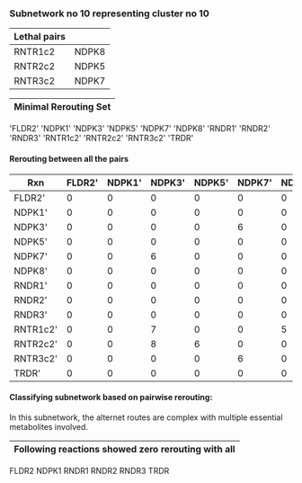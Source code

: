 ### Subnetwork no 10 representing cluster no 10

| Lethal pairs |       |
|--------------|-------|
| RNTR1c2      | NDPK8 |
| RNTR2c2      | NDPK5 |
| RNTR3c2      | NDPK7 |

|Minimal Rerouting Set| 
|---|
'FLDR2'
'NDPK1'
'NDPK3'
'NDPK5'
'NDPK7'
'NDPK8'
'RNDR1'
'RNDR2'
'RNDR3'
'RNTR1c2'
'RNTR2c2'
'RNTR3c2'
'TRDR'

#### Rerouting between all the pairs
| Rxn      | FLDR2' | NDPK1' | NDPK3' | NDPK5' | NDPK7' | NDPK8' | RNDR1' | RNDR2' | RNDR3' | RNTR1c2' | RNTR2c2' | RNTR3c2' | TRDR' |
|----------|--------|--------|--------|--------|--------|--------|--------|--------|--------|----------|----------|----------|-------|
| FLDR2'   | 0      | 0      | 0      | 0      | 0      | 0      | 0      | 0      | 0      | 0        | 0        | 0        | 0     |
| NDPK1'   | 0      | 0      | 0      | 0      | 0      | 0      | 0      | 0      | 0      | 0        | 0        | 0        | 0     |
| NDPK3'   | 0      | 0      | 0      | 0      | 6      | 0      | 0      | 0      | 0      | 7        | 8        | 0        | 0     |
| NDPK5'   | 0      | 0      | 0      | 0      | 0      | 0      | 0      | 0      | 0      | 0        | 6        | 0        | 0     |
| NDPK7'   | 0      | 0      | 6      | 0      | 0      | 0      | 0      | 0      | 0      | 0        | 0        | 6        | 0     |
| NDPK8'   | 0      | 0      | 0      | 0      | 0      | 0      | 0      | 0      | 0      | 5        | 0        | 0        | 0     |
| RNDR1'   | 0      | 0      | 0      | 0      | 0      | 0      | 0      | 0      | 0      | 0        | 0        | 0        | 0     |
| RNDR2'   | 0      | 0      | 0      | 0      | 0      | 0      | 0      | 0      | 0      | 0        | 0        | 0        | 0     |
| RNDR3'   | 0      | 0      | 0      | 0      | 0      | 0      | 0      | 0      | 0      | 0        | 0        | 0        | 0     |
| RNTR1c2' | 0      | 0      | 7      | 0      | 0      | 5      | 0      | 0      | 0      | 0        | 7        | 7        | 0     |
| RNTR2c2' | 0      | 0      | 8      | 6      | 0      | 0      | 0      | 0      | 0      | 7        | 0        | 8        | 0     |
| RNTR3c2' | 0      | 0      | 0      | 0      | 6      | 0      | 0      | 0      | 0      | 7        | 8        | 0        | 0     |
| TRDR'    | 0      | 0      | 0      | 0      | 0      | 0      | 0      | 0      | 0      | 0        | 0        | 0        | 0     |

#### Classifying subnetwork based on pairwise rerouting:
In this subnetwork, the alternet routes are complex with multiple essential metabolites involved. 

| Following reactions showed zero rerouting with all |
|---|
FLDR2
NDPK1
RNDR1
RNDR2
RNDR3
TRDR


